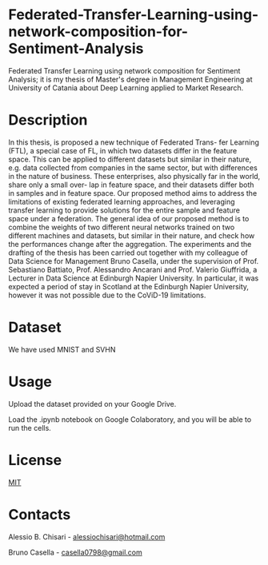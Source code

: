 # Federated-Transfer-Learning-using-network-composition-for-Sentiment-Analysis
Federated Transfer Learning using network composition for Sentiment Analysis; it is my thesis of Master's degree in Management Engineering at University of Catania about Deep Learning applied to Market Research.
# Description
In this thesis, is proposed a new technique of Federated Trans- fer Learning (FTL), a special case of FL, in which two datasets differ in the feature space. This can be applied to different datasets but similar in their nature, e.g. data collected from companies in the same sector, but with differences in the nature of business. These enterprises, also physically far in the world, share only a small over- lap in feature space, and their datasets differ both in samples and in feature space. Our proposed method aims to address the limitations of existing federated learning approaches, and leveraging transfer learning to provide solutions for the entire sample and feature space under a federation. The general idea of our proposed method is to combine the weights of two different neural networks trained on two different machines and datasets, but similar in their nature, and check how the performances change after the aggregation. The experiments and the drafting of the thesis has been carried out together with my colleague of Data Science for Management Bruno Casella, under the supervision of Prof. Sebastiano Battiato, Prof. Alessandro Ancarani and Prof. Valerio Giuffrida, a Lecturer in Data Science at Edinburgh Napier University. In particular, it was expected a period of stay in Scotland at the Edinburgh Napier University, however it was not possible due to the CoViD-19 limitations.

# Dataset
We have used MNIST and SVHN

# Usage 
Upload the dataset provided on your Google Drive.

Load the .ipynb notebook on Google Colaboratory, and you will be able to run the cells.

# License
[MIT](https://choosealicense.com/licenses/mit/)

# Contacts
Alessio B. Chisari - alessiochisari@hotmail.com 

Bruno Casella - casella0798@gmail.com
